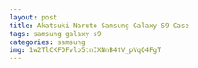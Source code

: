 ```yaml
---
layout: post
title: Akatsuki Naruto Samsung Galaxy S9 Case
tags: samsung galaxy s9
categories: samsung
img: 1w2TlCKFOFvlo5tnIXNnB4tV_pVqQ4FgT
---
```

